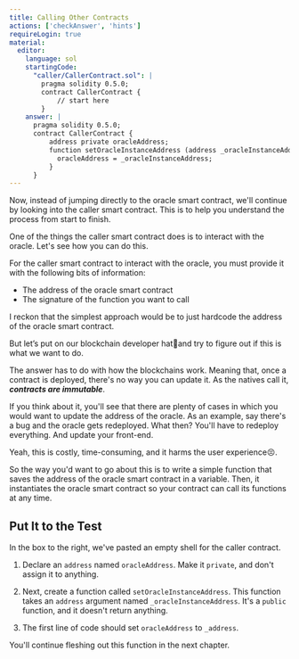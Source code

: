 ```yaml
---
title: Calling Other Contracts
actions: ['checkAnswer', 'hints']
requireLogin: true
material:
  editor:
    language: sol
    startingCode:
      "caller/CallerContract.sol": |
        pragma solidity 0.5.0;
        contract CallerContract {
            // start here
        }
    answer: |
      pragma solidity 0.5.0;
      contract CallerContract {
          address private oracleAddress;
          function setOracleInstanceAddress (address _oracleInstanceAddress) public {
            oracleAddress = _oracleInstanceAddress;
          }
      }
---
```


Now, instead of jumping directly to the oracle smart contract, we'll continue by looking into the caller smart contract. This is to help you understand the process from start to finish.

One of the things the caller smart contract does is to interact with the oracle. Let's see how you can do this.

For the caller smart contract to interact with the oracle, you must provide it with the following bits of information:

* The address of the oracle smart contract
* The signature of the function you want to call

I reckon that the simplest approach would be to just hardcode the address of the oracle smart contract.

But let’s put on our blockchain developer hat🎩and try to figure out if this is what we want to do.

The answer has to do with how the blockchains work. Meaning that, once a contract is deployed, there's no way you can update it. As the natives call it, ***contracts are immutable***.

If you think about it, you'll see that there are plenty of cases in which you would want to update the address of the oracle. As an example, say there's a bug and the oracle gets redeployed. What then? You'll have to redeploy everything. And update your front-end.

Yeah, this is costly, time-consuming, and it harms the user experience😣.

So the way you'd want to go about this is to write a simple function that saves the address of the oracle smart contract in a variable. Then, it instantiates the oracle smart contract so your contract can call its functions at any time.

## Put It to the Test

In the box to the right, we've pasted an empty shell for the caller contract.

1. Declare an `address` named `oracleAddress`. Make it `private`, and don't assign it to anything.

2. Next, create a function called `setOracleInstanceAddress`. This function takes an `address` argument named `_oracleInstanceAddress`. It's a `public` function, and it doesn't return anything.

3. The first line of code should set `oracleAddress` to `_address`.

You'll continue fleshing out this function in the next chapter.
